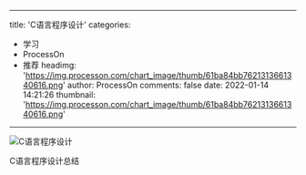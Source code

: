 
---
title: 'C语言程序设计'
categories: 
 - 学习
 - ProcessOn
 - 推荐
headimg: 'https://img.processon.com/chart_image/thumb/61ba84bb7621313661340616.png'
author: ProcessOn
comments: false
date: 2022-01-14 14:21:26
thumbnail: 'https://img.processon.com/chart_image/thumb/61ba84bb7621313661340616.png'
---

<div>   
<img class="thumb" alt="C语言程序设计" src="https://img.processon.com/chart_image/thumb/61ba84bb7621313661340616.png" referrerpolicy="no-referrer">
<p>C语言程序设计总结</p>  
</div>
            
